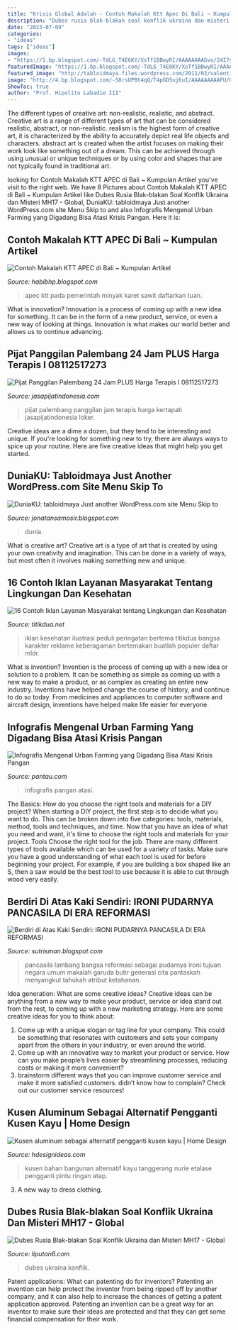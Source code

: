 ```yaml
---
title: "Krisis Global Adalah - Contoh Makalah Ktt Apec Di Bali ~ Kumpulan Artikel"
description: "Dubes rusia blak-blakan soal konflik ukraina dan misteri mh17"
date: "2023-07-09"
categories:
- "ideas"
tags: ["ideas"]
images:
- "https://1.bp.blogspot.com/-TdLG_T4E6KY/XsTf1BBwyRI/AAAAAAAAGvo/24I7yqbSEs8unli9XqvJ_LS7mcuDV_anwCK4BGAsYHg/kusen%2Baluminum2.jpg"
featuredImage: "https://1.bp.blogspot.com/-TdLG_T4E6KY/XsTf1BBwyRI/AAAAAAAAGvo/24I7yqbSEs8unli9XqvJ_LS7mcuDV_anwCK4BGAsYHg/kusen%2Baluminum2.jpg"
featured_image: "http://tabloidmaya.files.wordpress.com/2011/02/valentine-walpapers-19.jpg"
image: "http://4.bp.blogspot.com/-S8rsUPBt4qQ/T4pGD5uj6uI/AAAAAAAAAFU/GiHwWSeBhdk/s1600/PANCASILA.jpg"
ShowToc: true
author: "Prof. Hipolito Labadie III"
---
```



The different types of creative art: non-realistic, realistic, and abstract.
Creative art is a range of different types of art that can be considered realistic, abstract, or non-realistic. realism is the highest form of creative art, it is characterized by the ability to accurately depict real life objects and characters. abstract art is created when the artist focuses on making their work look like something out of a dream. This can be achieved through using unusual or unique techniques or by using color and shapes that are not typically found in traditional art.

	

		
looking for Contoh Makalah KTT APEC di Bali ~ Kumpulan Artikel you've visit to the right web. We have 8 Pictures about Contoh Makalah KTT APEC di Bali ~ Kumpulan Artikel like Dubes Rusia Blak-blakan Soal Konflik Ukraina dan Misteri MH17 - Global, DuniaKU: tabloidmaya Just another WordPress.com site Menu Skip to and also Infografis Mengenal Urban Farming yang Digadang Bisa Atasi Krisis Pangan. Here it is:
		
    
## Contoh Makalah KTT APEC Di Bali ~ Kumpulan Artikel

<img loading=lazy src="http://2.bp.blogspot.com/-atdntNXYJRY/Up2K16Jz0xI/AAAAAAAAADI/LEbD43YYHf8/s1600/225101_para-pemimpin-ktt-apec-2013-berbaju-batik_663_382.jpg" onerror="this.onerror=null;this.src='https://tse1.mm.bing.net/th?id=OIP.jrLDfYrdpfq7xFrTAf2YpAHaER&amp;pid=15.1';" alt="Contoh Makalah KTT APEC di Bali ~ Kumpulan Artikel">

_Source: habibhp.blogspot.com_

>apec ktt pada pemerintah minyak karet sawit daftarkan tuan. 

	

What is innovation?
Innovation is a process of coming up with a new idea for something. It can be in the form of a new product, service, or even a new way of looking at things. Innovation is what makes our world better and allows us to continue advancing.

    
## Pijat Panggilan Palembang 24 Jam PLUS Harga Terapis I 08112517273

<img loading=lazy src="https://jasapijatindonesia.com/wp-content/uploads/2020/12/pijat-panggilan-palembang-08112517273-.jpg" onerror="this.onerror=null;this.src='https://tse3.mm.bing.net/th?id=OIP.lDzPRyjyVzoDCaCiiGlPUgHaJO&amp;pid=15.1';" alt="Pijat Panggilan Palembang 24 Jam PLUS Harga Terapis I 08112517273">

_Source: jasapijatindonesia.com_

>pijat palembang panggilan jam terapis harga kertapati jasapijatindonesia loker. 

	

Creative ideas are a dime a dozen, but they tend to be interesting and unique. If you're looking for something new to try, there are always ways to spice up your routine. Here are five creative ideas that might help you get started.

    
## DuniaKU: Tabloidmaya Just Another WordPress.com Site Menu Skip To

<img loading=lazy src="http://tabloidmaya.files.wordpress.com/2011/02/valentine-walpapers-19.jpg" onerror="this.onerror=null;this.src='https://tse2.mm.bing.net/th?id=OIP.WrTD9gZ4x3eGz_B3BWwd4QHaEo&amp;pid=15.1';" alt="DuniaKU: tabloidmaya Just another WordPress.com site Menu Skip to">

_Source: jonatansamosir.blogspot.com_

>dunia. 

	

What is creative art?
Creative art is a type of art that is created by using your own creativity and imagination. This can be done in a variety of ways, but most often it involves making something new and unique.

    
## 16 Contoh Iklan Layanan Masyarakat Tentang Lingkungan Dan Kesehatan

<img loading=lazy src="https://i0.wp.com/titikdua.net/wp-content/uploads/2019/09/Iklan-layanan-masyarakat-bertema-peringatan-787x1024.jpg" onerror="this.onerror=null;this.src='https://tse3.mm.bing.net/th?id=OIP.OM2ynMZXBgMXJGooKSdyrQHaJo&amp;pid=15.1';" alt="16 Contoh Iklan Layanan Masyarakat tentang Lingkungan dan Kesehatan">

_Source: titikdua.net_

>iklan kesehatan ilustrasi peduli peringatan bertema titikdua bangsa karakter reklame keberagaman bertemakan buatlah populer daftar mldr. 

	

What is invention?
Invention is the process of coming up with a new idea or solution to a problem. It can be something as simple as coming up with a new way to make a product, or as complex as creating an entire new industry. Inventions have helped change the course of history, and continue to do so today. From medicines and appliances to computer software and aircraft design, inventions have helped make life easier for everyone.

    
## Infografis Mengenal Urban Farming Yang Digadang Bisa Atasi Krisis Pangan

<img loading=lazy src="https://www.pantau.com/uploads/news/image/200514081046-infografis-mengenal-urban-farming-yang-digadang-bisa-atasi-krisis-pangan.png" onerror="this.onerror=null;this.src='https://tse2.mm.bing.net/th?id=OIP.PjFfDZiGdnAMPZnyESbZrAHaD4&amp;pid=15.1';" alt="Infografis Mengenal Urban Farming yang Digadang Bisa Atasi Krisis Pangan">

_Source: pantau.com_

>infografis pangan atasi. 

	

The Basics: How do you choose the right tools and materials for a DIY project?
When starting a DIY project, the first step is to decide what you want to do. This can be broken down into five categories: tools, materials, method, tools and techniques, and time. Now that you have an idea of what you need and want, it's time to choose the right tools and materials for your project.
Tools
Choose the right tool for the job. There are many different types of tools available which can be used for a variety of tasks. Make sure you have a good understanding of what each tool is used for before beginning your project. For example, if you are building a box shaped like an S, then a saw would be the best tool to use because it is able to cut through wood very easily.

    
## Berdiri Di Atas Kaki Sendiri: IRONI PUDARNYA PANCASILA DI ERA REFORMASI

<img loading=lazy src="http://4.bp.blogspot.com/-S8rsUPBt4qQ/T4pGD5uj6uI/AAAAAAAAAFU/GiHwWSeBhdk/s1600/PANCASILA.jpg" onerror="this.onerror=null;this.src='https://tse4.mm.bing.net/th?id=OIP.pnvBHY9sDhQJUU8mCFJWuAHaLt&amp;pid=15.1';" alt="Berdiri di Atas Kaki Sendiri: IRONI PUDARNYA PANCASILA DI ERA REFORMASI">

_Source: sutrisman.blogspot.com_

>pancasila lambang bangsa reformasi sebagai pudarnya ironi tujuan negara umum makalah garuda butir generasi cita pantaskah menyangkut tahukah atribut ketahanan. 

	

Idea generation: What are some creative ideas?
Creative ideas can be anything from a new way to make your product, service or idea stand out from the rest, to coming up with a new marketing strategy. Here are some creative ideas for you to think about: 
1. Come up with a unique slogan or tag line for your company. This could be something that resonates with customers and sets your company apart from the others in your industry, or even around the world. 
2. Come up with an innovative way to market your product or service. How can you make people’s lives easier by streamlining processes, reducing costs or making it more convenient? 
3. brainstorm different ways that you can improve customer service and make it more satisfied customers. didn’t know how to complain? Check out our customer service resources! 

    
## Kusen Aluminum Sebagai Alternatif Pengganti Kusen Kayu | Home Design

<img loading=lazy src="https://1.bp.blogspot.com/-TdLG_T4E6KY/XsTf1BBwyRI/AAAAAAAAGvo/24I7yqbSEs8unli9XqvJ_LS7mcuDV_anwCK4BGAsYHg/kusen%2Baluminum2.jpg" onerror="this.onerror=null;this.src='https://tse4.mm.bing.net/th?id=OIP.ZDXy-pzY5lMLx47oPuMyngAAAA&amp;pid=15.1';" alt="Kusen aluminum sebagai alternatif pengganti kusen kayu | Home Design">

_Source: hdesignideas.com_

>kusen bahan bangunan alternatif kayu tanggerang nurie etalase pengganti pintu ringan atap. 

	

3. A new way to dress clothing.

    
## Dubes Rusia Blak-blakan Soal Konflik Ukraina Dan Misteri MH17 - Global

<img loading=lazy src="https://cdn1-production-images-kly.akamaized.net/ctQ93t-wp5X2jvKADu3yXWhVzBw=/673x379/smart/filters:quality(75):strip_icc():format(jpeg)/kly-media-production/medias/911458/original/030105400_1435332832-20150626-Wawancara-Dubes-Rusia-Jakarta-Mikhael-Y-Galuzin-05.jpg" onerror="this.onerror=null;this.src='https://tse4.mm.bing.net/th?id=OIP.hbcRWi0uECBtG-FUAcjpAwHaEK&amp;pid=15.1';" alt="Dubes Rusia Blak-blakan Soal Konflik Ukraina dan Misteri MH17 - Global">

_Source: liputan6.com_

>dubes ukraina konflik. 

	

Patent applications: What can patenting do for inventors?
Patenting an invention can help protect the inventor from being ripped off by another company, and it can also help to increase the chances of getting a patent application approved. Patenting an invention can be a great way for an inventor to make sure their ideas are protected and that they can get some financial compensation for their work.

